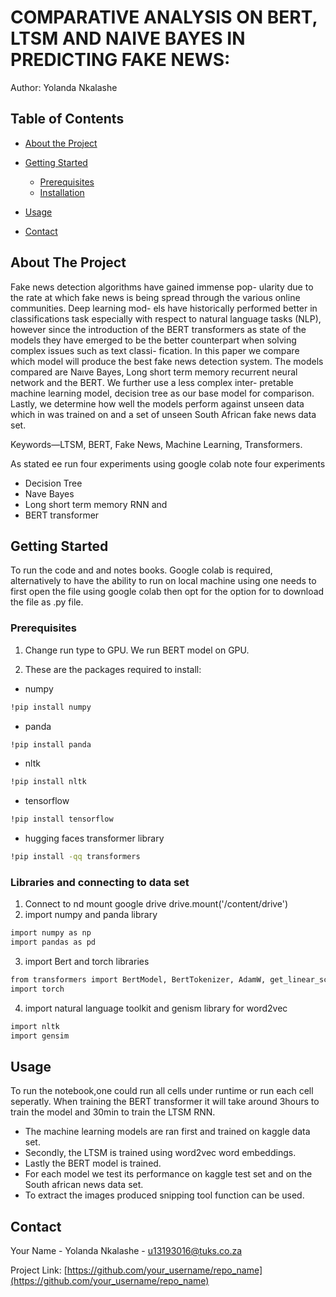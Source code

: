 # COMPARATIVE ANALYSIS ON BERT, LTSM AND NAIVE BAYES IN PREDICTING FAKE NEWS:

Author: Yolanda Nkalashe 
<!-- TABLE OF CONTENTS -->
## Table of Contents

* [About the Project](#about-the-project)

* [Getting Started](#getting-started)
  * [Prerequisites](#prerequisites)
  * [Installation](#installation)
* [Usage](#usage)
* [Contact](#contact)

<!-- ABOUT THE PROJECT -->
## About The Project

Fake news detection algorithms have gained immense pop- ularity due to the rate at which fake news is being spread through the various online communities. Deep learning mod- els have historically performed better in classifications task especially with respect to natural language tasks (NLP), however since the introduction of the BERT transformers as state of the models they have emerged to be the better counterpart when solving complex issues such as text classi- fication. In this paper we compare which model will produce the best fake news detection system. The models compared are Naıve Bayes, Long short term memory recurrent neural network and the BERT. We further use a less complex inter- pretable machine learning model, decision tree as our base model for comparison. Lastly, we determine how well the models perform against unseen data which in was trained on and a set of unseen South African fake news data set.

Keywords—LTSM, BERT, Fake News, Machine Learning, Transformers.

As stated ee run four experiments using google colab note four experiments 
* Decision Tree
* Nave Bayes
* Long short term memory RNN and
* BERT transformer


<!-- GETTING STARTED -->
## Getting Started

To run the code and and notes books. Google colab is required, alternatively to have the ability to run on local machine using one needs to first open the file using google colab then opt for the option for to download the file as .py file.

### Prerequisites

1. Change run type to GPU. We run BERT model on GPU.

2. These are the packages required to install:
* numpy
```sh
!pip install numpy
```

* panda
```sh
!pip install panda
```

* nltk
```sh
!pip install nltk
```

* tensorflow
```sh
!pip install tensorflow
```

* hugging faces transformer library
```sh
!pip install -qq transformers
```

### Libraries and connecting to data set

1. Connect to nd mount google drive  drive.mount('/content/drive')
2. import numpy and panda library
```sh
import numpy as np
import pandas as pd
```
3. import Bert and torch libraries
```sh
from transformers import BertModel, BertTokenizer, AdamW, get_linear_schedule_with_warmup
import torch
```
4. import natural language toolkit and genism library for word2vec
```sh
import nltk
import gensim
```

<!-- USAGE EXAMPLES -->
## Usage

To run the notebook,one could run all cells under runtime or run each cell seperatly. When training the BERT transformer it will take around 3hours to train the model and 30min to train the LTSM RNN.

* The machine learning models are ran first and trained on kaggle data set.
* Secondly, the LTSM is trained using word2vec word embeddings.
* Lastly the BERT model is trained.
* For each model we test its performance on kaggle test set and on the South african news data set.
* To extract the images produced snipping tool function can be used.

<!-- CONTACT -->
## Contact

Your Name - Yolanda Nkalashe - u13193016@tuks.co.za

Project Link: [https://github.com/your_username/repo_name](https://github.com/your_username/repo_name)


<!-- MARKDOWN LINKS & IMAGES -->
<!-- https://www.markdownguide.org/basic-syntax/#reference-style-links -->
[contributors-shield]: https://img.shields.io/github/contributors/othneildrew/Best-README-Template.svg?style=flat-square
[contributors-url]: https://github.com/othneildrew/Best-README-Template/graphs/contributors
[forks-shield]: https://img.shields.io/github/forks/othneildrew/Best-README-Template.svg?style=flat-square
[forks-url]: https://github.com/othneildrew/Best-README-Template/network/members
[stars-shield]: https://img.shields.io/github/stars/othneildrew/Best-README-Template.svg?style=flat-square
[stars-url]: https://github.com/othneildrew/Best-README-Template/stargazers
[issues-shield]: https://img.shields.io/github/issues/othneildrew/Best-README-Template.svg?style=flat-square
[issues-url]: https://github.com/othneildrew/Best-README-Template/issues
[license-shield]: https://img.shields.io/github/license/othneildrew/Best-README-Template.svg?style=flat-square
[license-url]: https://github.com/othneildrew/Best-README-Template/blob/master/LICENSE.txt
[linkedin-shield]: https://img.shields.io/badge/-LinkedIn-black.svg?style=flat-square&logo=linkedin&colorB=555
[linkedin-url]: https://linkedin.com/in/othneildrew
[product-screenshot]: images/screenshot.png
